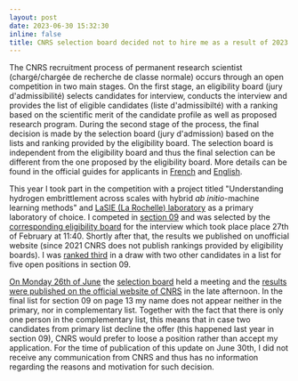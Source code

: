 ```yaml
---
layout: post
date: 2023-06-30 15:32:30
inline: false
title: CNRS selection board decided not to hire me as a result of 2023 researchers competition.
---
```


The CNRS recruitment process of permanent research scientist (chargé/chargée de recherche de classe normale) occurs through an open competition in two main stages. On the first stage, an eligibility board (jury d'admissibilité) selects candidates for interview, conducts the interview and provides the list of eligible candidates (liste d'admissibilté) with a ranking based on the scientific merit of the candidate profile as well as proposed research program. During the second stage of the process, the final decision is made by the selection board (jury d'admission) based on the lists and ranking provided by the eligibility board. The selection board is independent from the eligibility board and thus the final selection can be different from the one proposed by the eligibility board. More details can be found in the official guides for applicants in [French](https://www.cnrs.fr/sites/default/files/download-file/Guide%20concours%20chercheurs%202023_FR_V3.pdf) and [English](https://www.cnrs.fr/sites/default/files/download-file/Guide%20concours%20chercheurs%202023_EN_V2.pdf).

This year I took part in the competition with a project titled "Understanding hydrogen embrittlement across scales with hybrid _ab initio_-machine learning methods" and [LaSIE (La Rochelle) laboratory](https://lasie.univ-larochelle.fr/) as a primary laboratory of choice. I competed in [section 09](https://www.cnrs.fr/comitenational/sections/section.php?sec=09) and was selected by the [corresponding eligibility board](https://www.cnrs.fr/comitenational/contact/annuaire.php?inst=09) for the interview which took place place 27th of February at 11:40. Shortly after that, the results we published on unofficial website (since 2021 CNRS does not publish rankings provided by eligibility boards). I was [ranked third](https://c3n-cn.fr/admissibilite-2023#S09) in a draw with two other candidates in a list for five open positions in section 09. 

[On Monday 26th of June](https://www.cnrs.fr/sites/default/files/download-file/calendrier_jury-admi_V6%202023.pdf) the [selection board](https://www.cnrs.fr/sites/default/files/download-file/Composition%20jurys%20admission%20CRCN%202023.pdf) held a meeting and the [results were published on the official website of CNRS](https://www.cnrs.fr/sites/default/files/download-file/Liste%20des%20admis%20CRCN%2020230629.pdf) in the late afternoon. In the final list for section 09 on page 13 my name does not appear neither in the primary, nor in complementary list. Together with the fact that there is only one person in the complementary list, this means that in case two candidates from primary list decline the offer (this happened last year in section 09), CNRS would prefer to loose a position rather than accept my application. For the time of publication of this update on June 30th, I did not receive any communication from CNRS and thus has no information regarding the reasons and motivation for such decision. 